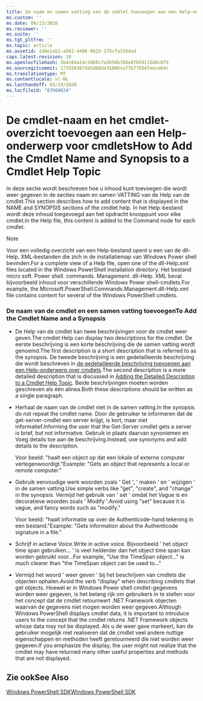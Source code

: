 ```yaml
---
title: De naam en samen vatting van de cmdlet toevoegen aan een Help-onderwerp voor cmdlets | Microsoft Docs
ms.custom: ''
ms.date: 09/13/2016
ms.reviewer: ''
ms.suite: ''
ms.tgt_pltfrm: ''
ms.topic: article
ms.assetid: 1d0e1eb1-a962-4406-9625-175cfa3364ad
caps.latest.revision: 10
ms.openlocfilehash: 5b4c04a14c3d86c7a3b94b768e8fb59116d8c6f5
ms.sourcegitcommit: 173556307d45d88de31086ce776770547eece64c
ms.translationtype: MT
ms.contentlocale: nl-NL
ms.lasthandoff: 05/19/2020
ms.locfileid: "83560624"
---
```

# <a name="how-to-add-the-cmdlet-name-and-synopsis-to-a-cmdlet-help-topic"></a><span data-ttu-id="a375e-102">De cmdlet-naam en het cmdlet-overzicht toevoegen aan een Help-onderwerp voor cmdlets</span><span class="sxs-lookup"><span data-stu-id="a375e-102">How to Add the Cmdlet Name and Synopsis to a Cmdlet Help Topic</span></span>

<span data-ttu-id="a375e-103">In deze sectie wordt beschreven hoe u inhoud kunt toevoegen die wordt weer gegeven in de secties naam en samen VATTING van de Help van de cmdlet.</span><span class="sxs-lookup"><span data-stu-id="a375e-103">This section describes how to add content that is displayed in the NAME and SYNOPSIS sections of the cmdlet help.</span></span> <span data-ttu-id="a375e-104">In het Help-bestand wordt deze inhoud toegevoegd aan het opdracht knooppunt voor elke cmdlet.</span><span class="sxs-lookup"><span data-stu-id="a375e-104">In the Help file, this content is added to the Command node for each cmdlet.</span></span>

> [!NOTE]
> <span data-ttu-id="a375e-105">Voor een volledig overzicht van een Help-bestand opent u een van de dll-Help. XML-bestanden die zich in de installatiemap van Windows Power shell bevinden.</span><span class="sxs-lookup"><span data-stu-id="a375e-105">For a complete view of a Help file, open one of the dll-Help.xml files located in the Windows PowerShell installation directory.</span></span> <span data-ttu-id="a375e-106">Het bestand micro soft. Power shell. commands. Management. dll-Help. XML bevat bijvoorbeeld inhoud voor verschillende Windows Power shell-cmdlets.</span><span class="sxs-lookup"><span data-stu-id="a375e-106">For example, the Microsoft.PowerShell.Commands.Management.dll-Help.xml file contains content for several of the Windows PowerShell cmdlets.</span></span>

### <a name="to-add-the-cmdlet-name-and-a-synopsis"></a><span data-ttu-id="a375e-107">De naam van de cmdlet en een samen vatting toevoegen</span><span class="sxs-lookup"><span data-stu-id="a375e-107">To Add the Cmdlet Name and a Synopsis</span></span>

- <span data-ttu-id="a375e-108">De Help van de cmdlet kan twee beschrijvingen voor de cmdlet weer geven.</span><span class="sxs-lookup"><span data-stu-id="a375e-108">The cmdlet Help can display two descriptions for the cmdlet.</span></span> <span data-ttu-id="a375e-109">De eerste beschrijving is een korte beschrijving die de samen vatting wordt genoemd.</span><span class="sxs-lookup"><span data-stu-id="a375e-109">The first description is a short description that is referred to as the synopsis.</span></span> <span data-ttu-id="a375e-110">De tweede beschrijving is een gedetailleerde beschrijving die wordt beschreven in [de gedetailleerde beschrijving toevoegen aan een Help-onderwerp over cmdlets](./how-to-add-a-cmdlet-description.md).</span><span class="sxs-lookup"><span data-stu-id="a375e-110">The second description is a more detailed description that is discussed in [Adding the Detailed Description to a Cmdlet Help Topic](./how-to-add-a-cmdlet-description.md).</span></span> <span data-ttu-id="a375e-111">Beide beschrijvingen moeten worden geschreven als één alinea.</span><span class="sxs-lookup"><span data-stu-id="a375e-111">Both these descriptions should be written as a single paragraph.</span></span>

- <span data-ttu-id="a375e-112">Herhaal de naam van de cmdlet niet in de samen vatting.</span><span class="sxs-lookup"><span data-stu-id="a375e-112">In the synopsis do not repeat the cmdlet name.</span></span> <span data-ttu-id="a375e-113">Door de gebruiker te informeren dat de get-server-cmdlet een server krijgt, is kort, maar niet informatief.</span><span class="sxs-lookup"><span data-stu-id="a375e-113">Informing the user that the Get-Server cmdlet gets a server is brief, but not informative.</span></span> <span data-ttu-id="a375e-114">Gebruik in plaats daarvan synoniemen en Voeg details toe aan de beschrijving.</span><span class="sxs-lookup"><span data-stu-id="a375e-114">Instead, use synonyms and add details to the description.</span></span>

  <span data-ttu-id="a375e-115">Voor beeld: "haalt een object op dat een lokale of externe computer vertegenwoordigt."</span><span class="sxs-lookup"><span data-stu-id="a375e-115">Example: "Gets an object that represents a local or remote computer."</span></span>

- <span data-ttu-id="a375e-116">Gebruik eenvoudige werk woorden zoals ' Get ', ' maken ' en ' wijzigen ' in de samen vatting.</span><span class="sxs-lookup"><span data-stu-id="a375e-116">Use simple verbs like "get", "create", and "change" in the synopsis.</span></span> <span data-ttu-id="a375e-117">Vermijd het gebruik van ' set ' omdat het Vague is en decoratieve woorden zoals ' Modify '.</span><span class="sxs-lookup"><span data-stu-id="a375e-117">Avoid using "set" because it is vague, and fancy words such as "modify."</span></span>

  <span data-ttu-id="a375e-118">Voor beeld: "haalt informatie op over de Authenticode-hand tekening in een bestand."</span><span class="sxs-lookup"><span data-stu-id="a375e-118">Example: "Gets information about the Authenticode signature in a file."</span></span>

- <span data-ttu-id="a375e-119">Schrijf in actieve Voice.</span><span class="sxs-lookup"><span data-stu-id="a375e-119">Write in active voice.</span></span> <span data-ttu-id="a375e-120">Bijvoorbeeld ' het object time span gebruiken... ' is veel helderder dan het object time span kan worden gebruikt voor...</span><span class="sxs-lookup"><span data-stu-id="a375e-120">For example, "Use the TimeSpan object..." is much clearer than "the TimeSpan object can be used to..."</span></span>

- <span data-ttu-id="a375e-121">Vermijd het woord ' weer geven ' bij het beschrijven van cmdlets die objecten ophalen.</span><span class="sxs-lookup"><span data-stu-id="a375e-121">Avoid the verb "display" when describing cmdlets that get objects.</span></span> <span data-ttu-id="a375e-122">Hoewel er in Windows Power shell cmdlet-gegevens worden weer gegeven, is het belang rijk om gebruikers in te stellen voor het concept dat de cmdlet retourneert .NET Framework objecten waarvan de gegevens niet mogen worden weer gegeven.</span><span class="sxs-lookup"><span data-stu-id="a375e-122">Although Windows PowerShell displays cmdlet data, it is important to introduce users to the concept that the cmdlet returns .NET Framework objects whose data may not be displayed.</span></span> <span data-ttu-id="a375e-123">Als u de weer gave markeert, kan de gebruiker mogelijk niet realiseren dat de cmdlet veel andere nuttige eigenschappen en methoden heeft geretourneerd die niet worden weer gegeven.</span><span class="sxs-lookup"><span data-stu-id="a375e-123">If you emphasize the display, the user might not realize that the cmdlet may have returned many other useful properties and methods that are not displayed.</span></span>

## <a name="see-also"></a><span data-ttu-id="a375e-124">Zie ook</span><span class="sxs-lookup"><span data-stu-id="a375e-124">See Also</span></span>

 [<span data-ttu-id="a375e-125">Windows PowerShell SDK</span><span class="sxs-lookup"><span data-stu-id="a375e-125">Windows PowerShell SDK</span></span>](../windows-powershell-reference.md)
